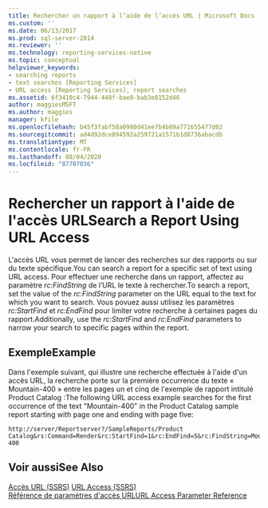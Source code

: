 ```yaml
---
title: Rechercher un rapport à l’aide de l’accès URL | Microsoft Docs
ms.custom: ''
ms.date: 06/13/2017
ms.prod: sql-server-2014
ms.reviewer: ''
ms.technology: reporting-services-native
ms.topic: conceptual
helpviewer_keywords:
- searching reports
- text searches [Reporting Services]
- URL access [Reporting Services], report searches
ms.assetid: 6f3410c4-7944-448f-bae8-bab3e8152d46
author: maggiesMSFT
ms.author: maggies
manager: kfile
ms.openlocfilehash: b45f3fabf58a0980d41ee7b4b89a771655477d02
ms.sourcegitcommit: ad4d92dce894592a259721a1571b1d8736abacdb
ms.translationtype: MT
ms.contentlocale: fr-FR
ms.lasthandoff: 08/04/2020
ms.locfileid: "87707036"
---
```

# <a name="search-a-report-using-url-access"></a><span data-ttu-id="5996c-102">Rechercher un rapport à l'aide de l'accès URL</span><span class="sxs-lookup"><span data-stu-id="5996c-102">Search a Report Using URL Access</span></span>
  <span data-ttu-id="5996c-103">L'accès URL vous permet de lancer des recherches sur des rapports ou sur du texte spécifique.</span><span class="sxs-lookup"><span data-stu-id="5996c-103">You can search a report for a specific set of text using URL access.</span></span> <span data-ttu-id="5996c-104">Pour effectuer une recherche dans un rapport, affectez au paramètre *rc:FindString* de l’URL le texte à rechercher.</span><span class="sxs-lookup"><span data-stu-id="5996c-104">To search a report, set the value of the *rc:FindString* parameter on the URL equal to the text for which you want to search.</span></span> <span data-ttu-id="5996c-105">Vous povuez aussi utilisez les paramètres *rc:StartFind* et *rc:EndFind* pour limiter votre recherche à certaines pages du rapport.</span><span class="sxs-lookup"><span data-stu-id="5996c-105">Additionally, use the *rc:StartFind* and *rc:EndFind* parameters to narrow your search to specific pages within the report.</span></span>  
  
## <a name="example"></a><span data-ttu-id="5996c-106">Exemple</span><span class="sxs-lookup"><span data-stu-id="5996c-106">Example</span></span>  
 <span data-ttu-id="5996c-107">Dans l'exemple suivant, qui illustre une recherche effectuée à l'aide d'un accès URL, la recherche porte sur la première occurrence du texte « Mountain-400 » entre les pages un et cinq de l'exemple de rapport intitulé Product Catalog :</span><span class="sxs-lookup"><span data-stu-id="5996c-107">The following URL access example searches for the first occurrence of the text "Mountain-400" in the Product Catalog sample report starting with page one and ending with page five:</span></span>  
  
```  
http://server/Reportserver?/SampleReports/Product Catalog&rs:Command=Render&rc:StartFind=1&rc:EndFind=5&rc:FindString=Mountain-400  
```  
  
## <a name="see-also"></a><span data-ttu-id="5996c-108">Voir aussi</span><span class="sxs-lookup"><span data-stu-id="5996c-108">See Also</span></span>  
 <span data-ttu-id="5996c-109">[Accès URL &#40;SSRS&#41;](url-access-ssrs.md) </span><span class="sxs-lookup"><span data-stu-id="5996c-109">[URL Access &#40;SSRS&#41;](url-access-ssrs.md) </span></span>  
 [<span data-ttu-id="5996c-110">Référence de paramètres d'accès URL</span><span class="sxs-lookup"><span data-stu-id="5996c-110">URL Access Parameter Reference</span></span>](url-access-parameter-reference.md)  
  
  
